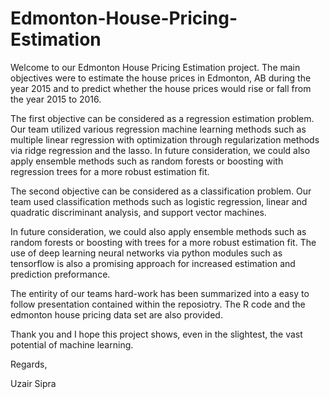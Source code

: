 # Edmonton-House-Pricing-Estimation

Welcome to our Edmonton House Pricing Estimation project. The main objectives were to estimate the house prices in Edmonton, AB during the year 2015 and to predict whether the house prices would rise or fall from the year 2015 to 2016.

The first objective can be considered as a regression estimation problem. Our team utilized various regression machine learning methods such as multiple linear regression with optimization through regularization methods via ridge regression and the lasso. In future consideration, we could also apply ensemble methods such as random forests or boosting with regression trees for a more robust estimation fit.

The second objective can be considered as a classification problem. Our team used classification methods such as logistic regression, linear and quadratic discriminant analysis, and support vector machines.

In future consideration, we could also apply ensemble methods such as random forests or boosting with trees for a more robust estimation fit. The use of deep learning neural networks via python modules such as tensorflow is also a promising approach for increased estimation and prediction preformance.

The entirity of our teams hard-work has been summarized into a easy to follow presentation contained within the reposiotry. The R code and the edmonton house pricing data set are also provided.

Thank you and I hope this project shows, even in the slightest, the vast potential of machine learning.

Regards,

Uzair Sipra
